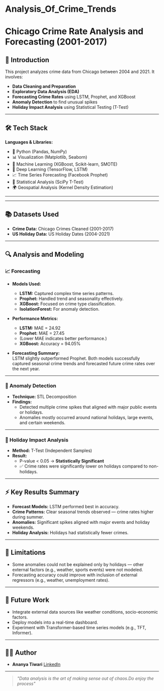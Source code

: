 # Analysis_Of_Crime_Trends

# Chicago Crime Rate Analysis and Forecasting (2001-2017)

## 📌 Introduction

This project analyzes crime data from Chicago between 2004 and 2021. It involves:

- **Data Cleaning and Preparation**
- **Exploratory Data Analysis (EDA)**
- **Forecasting Crime Rates** using LSTM, Prophet, and XGBoost
- **Anomaly Detection** to find unusual spikes
- **Holiday Impact Analysis** using Statistical Testing (T-Test)

---
## 🛠️ Tech Stack

**Languages & Libraries:**

- 🐍 Python (Pandas, NumPy)
- 📊 Visualization (Matplotlib, Seaborn)
- 🤖 Machine Learning (XGBoost, Scikit-learn, SMOTE)
- 🔮 Deep Learning (TensorFlow, LSTM)
- 📈 Time Series Forecasting (Facebook Prophet)
- 🧪 Statistical Analysis (SciPy T-Test)
- 🌍 Geospatial Analysis (Kernel Density Estimation)

---


---

## 📚 Datasets Used

- **Crime Data:** Chicago Crimes Cleaned (2001-2017)
- **US Holiday Data:** US Holiday Dates (2004-2021)

---

## 🔍 Analysis and Modeling

### 📈 Forecasting
- **Models Used:**
  - **LSTM:** Captured complex time series patterns.
  - **Prophet:** Handled trend and seasonality effectively.
  - **XGBoost:** Focused on crime type classification.
  - **IsolationForest:** For anomaly detection.
  
- **Performance Metrics:**
  - **LSTM:** MAE = 24.92
  - **Prophet:** MAE = 27.45
  - (Lower MAE indicates better performance.)
  - **XGBoost:** Accuracy = 94.05%

- **Forecasting Summary:**  
  LSTM slightly outperformed Prophet. Both models successfully captured seasonal crime trends and forecasted future crime rates over the next year.

---

### 🚨 Anomaly Detection
- **Technique:** STL Decomposition
- **Findings:**
  - Detected multiple crime spikes that aligned with major public events or holidays.
  - Anomalies mostly occurred around national holidays, large events, and certain weekends.

---

### 📅 Holiday Impact Analysis
- **Method:** T-Test (Independent Samples)
- **Result:**
  - P-value < 0.05 → **Statistically Significant**
  - ✅ Crime rates were significantly lower on holidays compared to non-holidays.

---

## ⚡ Key Results Summary

- **Forecast Models:** LSTM performed best in accuracy.
- **Crime Patterns:** Clear seasonal trends observed — crime rates higher during summer.
- **Anomalies:** Significant spikes aligned with major events and holiday weekends.
- **Holiday Analysis:** Holidays had statistically fewer crimes.

---

## 🧹 Limitations

- Some anomalies could not be explained only by holidays — other external factors (e.g., weather, sports events) were not modeled.
- Forecasting accuracy could improve with inclusion of external regressors (e.g., weather, unemployment rates).

---

## 🚀 Future Work

- Integrate external data sources like weather conditions, socio-economic factors.
- Deploy models into a real-time dashboard.
- Experiment with Transformer-based time series models (e.g., TFT, Informer).

---

## 👨‍💻 Author

- **Ananya Tiwari** 
  [Linkedln](https://linkedin.com/in/ananya-tiw)

---

> _"Data analysis is the art of making sense out of chaos.Do enjoy the process"_
